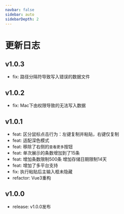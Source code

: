 ```yaml
---
navbar: false
sidebar: auto
sidebarDepth: 2
---
```


# 更新日志

## v1.0.3

- fix: 路径分隔符导致写入错误的数据文件

## v1.0.2

- fix: Mac下由权限导致的无法写入数据

## v1.0.1

- feat: 区分鼠标点击行为：左键复制并粘贴，右键仅复制
- feat: 适配深色模式
- feat: 移除了右侧的`查看更多`按钮
- feat: 单次展示的条数增加到了15条
- feat: 增加条数限制500条 增加存储日期限制14天
- feat: 增加了多平台支持
- fix: 执行粘贴后主输入框未隐藏
- refactor: Vue3重构

## v1.0.0

- release: v1.0.0发布